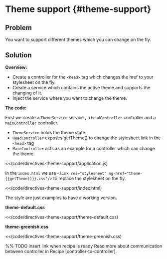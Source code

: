 # Theme support {#theme-support}

## Problem

You want to support different themes which you can change on the fly.

## Solution

**Overview:**

* Create a controller for the `<head>` tag which changes the href to your stylesheet on the fly.
* Create a service which contains the active theme and supports the changing of it.
* Inject the service where you want to change the theme.

**The code:**

First we create a `ThemeService` service , a `HeadController` controller and a `MainController` controller.

* `ThemeService` holds the theme state
* `HeadController` exposes getTheme() to change the stylesheet link in the `<head>` tag
* `MainController` acts as an example for a controller which can change the theme.

<<(code/directives-theme-support/application.js)

In the `index.html` we use `<link rel="stylesheet" ng-href="theme-{{getTheme()}}.css"/>` to replace the stylesheet on
 the fly.

<<(code/directives-theme-support/index.html)

The style are just examples to have a working version.

**theme-default.css**

<<(code/directives-theme-support/theme-default.css)

**theme-greenish.css**

<<(code/directives-theme-support/theme-greenish.css)

%% TODO insert link when recipe is ready
Read more about communication between controller in Recipe [controller-to-controller].